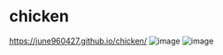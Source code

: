 # chicken
https://june960427.github.io/chicken/
![image](https://github.com/user-attachments/assets/a902acd0-6eea-4ede-a165-d14af7b05a94)
![image](https://github.com/user-attachments/assets/55ce75dc-65b3-4f82-8138-349fbb0c1b26)


